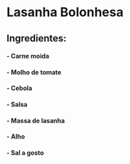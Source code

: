 # Lasanha Bolonhesa
## Ingredientes:
#### - Carne moida
#### - Molho de tomate
#### - Cebola
#### - Salsa
#### - Massa de lasanha
#### - Alho
#### - Sal a gosto
